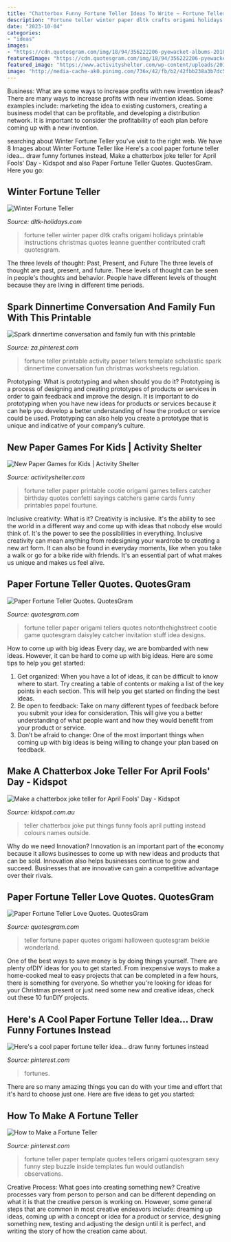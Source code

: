 ```yaml
---
title: "Chatterbox Funny Fortune Teller Ideas To Write ~ Fortune Teller Printable Activity Paper Tellers Template Scholastic Spark Dinnertime Conversation Fun Christmas Worksheets Regulation"
description: "Fortune teller winter paper dltk crafts origami holidays printable instructions christmas quotes leanne guenther contributed craft quotesgram"
date: "2023-10-04"
categories:
- "ideas"
images:
- "https://cdn.quotesgram.com/img/18/94/356222206-pyewacket-albums-2010-picture52630-misfortune-teller-flat.jpg"
featuredImage: "https://cdn.quotesgram.com/img/18/94/356222206-pyewacket-albums-2010-picture52630-misfortune-teller-flat.jpg"
featured_image: "https://www.activityshelter.com/wp-content/uploads/2017/10/paper-games-for-kids-fortune-teller.jpg"
image: "http://media-cache-ak0.pinimg.com/736x/42/fb/b2/42fbb238a3b7dc5e20180f81cf4cd57c.jpg"
---
```



Business: What are some ways to increase profits with new invention ideas?
There are many ways to increase profits with new invention ideas. Some examples include: marketing the idea to existing customers, creating a business model that can be profitable, and developing a distribution network. It is important to consider the profitability of each plan before coming up with a new invention.

	

		
searching about Winter Fortune Teller you've visit to the right web. We have 8 Images about Winter Fortune Teller like Here&#039;s a cool paper fortune teller idea... draw funny fortunes instead, Make a chatterbox joke teller for April Fools&#039; Day - Kidspot and also Paper Fortune Teller Quotes. QuotesGram. Here you go:
		
    
## Winter Fortune Teller

<img loading=lazy src="https://www.dltk-holidays.com/winter/images/mfortuneteller.jpg" onerror="this.onerror=null;this.src='https://tse2.mm.bing.net/th?id=OIP.HwnmxhOf6JPa66v2MG1oiQHaJY&amp;pid=15.1';" alt="Winter Fortune Teller">

_Source: dltk-holidays.com_

>fortune teller winter paper dltk crafts origami holidays printable instructions christmas quotes leanne guenther contributed craft quotesgram. 

	

The three levels of thought: Past, Present, and Future
The three levels of thought are past, present, and future. These levels of thought can be seen in people's thoughts and behavior. People have different levels of thought because they are living in different time periods.

    
## Spark Dinnertime Conversation And Family Fun With This Printable

<img loading=lazy src="https://i.pinimg.com/originals/e4/14/af/e414aff65b362a24d8ddd2399353782e.png" onerror="this.onerror=null;this.src='https://tse1.mm.bing.net/th?id=OIP.Yw5O2jzjhzH9EZ8SzpxqjwHaJl&amp;pid=15.1';" alt="Spark dinnertime conversation and family fun with this printable">

_Source: za.pinterest.com_

>fortune teller printable activity paper tellers template scholastic spark dinnertime conversation fun christmas worksheets regulation. 

	

Prototyping: What is prototyping and when should you do it?
Prototyping is a process of designing and creating prototypes of products or services in order to gain feedback and improve the design. It is important to do prototyping when you have new ideas for products or services because it can help you develop a better understanding of how the product or service could be used. Prototyping can also help you create a prototype that is unique and indicative of your company’s culture.

    
## New Paper Games For Kids | Activity Shelter

<img loading=lazy src="https://www.activityshelter.com/wp-content/uploads/2017/10/paper-games-for-kids-fortune-teller.jpg" onerror="this.onerror=null;this.src='https://tse3.mm.bing.net/th?id=OIP.DQfZdOseUwkw29O7VxFVyAHaKA&amp;pid=15.1';" alt="New Paper Games for Kids | Activity Shelter">

_Source: activityshelter.com_

>fortune teller paper printable cootie origami games tellers catcher birthday quotes confetti sayings catchers game cards funny printables papel fourtune. 

	

Inclusive creativity: What is it?
Creativity is inclusive. It's the ability to see the world in a different way and come up with ideas that nobody else would think of. It's the power to see the possibilities in everything. Inclusive creativity can mean anything from redesigning your wardrobe to creating a new art form. It can also be found in everyday moments, like when you take a walk or go for a bike ride with friends. It's an essential part of what makes us unique and makes us feel alive.

    
## Paper Fortune Teller Quotes. QuotesGram

<img loading=lazy src="https://cdn.quotesgram.com/img/53/66/992015525-original_wedding-fortune-teller.jpg" onerror="this.onerror=null;this.src='https://tse3.mm.bing.net/th?id=OIP.BWnrxYOHVtlKIOogGM2pfwHaHa&amp;pid=15.1';" alt="Paper Fortune Teller Quotes. QuotesGram">

_Source: quotesgram.com_

>fortune teller paper origami tellers quotes notonthehighstreet cootie game quotesgram daisyley catcher invitation stuff idea designs. 

	

How to come up with big ideas
Every day, we are bombarded with new ideas. However, it can be hard to come up with big ideas. Here are some tips to help you get started: 
1. Get organized: When you have a lot of ideas, it can be difficult to know where to start. Try creating a table of contents or making a list of the key points in each section. This will help you get started on finding the best ideas. 
2. Be open to feedback: Take on many different types of feedback before you submit your idea for consideration. This will give you a better understanding of what people want and how they would benefit from your product or service. 
3. Don’t be afraid to change: One of the most important things when coming up with big ideas is being willing to change your plan based on feedback.

    
## Make A Chatterbox Joke Teller For April Fools&#039; Day - Kidspot

<img loading=lazy src="https://cdn.newsapi.com.au/image/v1/72635713d08ad91ae8b52831ff3efd48" onerror="this.onerror=null;this.src='https://tse3.mm.bing.net/th?id=OIP.gDOa3wm368qmxEDBOc9jQQHaE3&amp;pid=15.1';" alt="Make a chatterbox joke teller for April Fools&#039; Day - Kidspot">

_Source: kidspot.com.au_

>teller chatterbox joke put things funny fools april putting instead colours names outside. 

	

Why do we need Innovation?
Innovation is an important part of the economy because it allows businesses to come up with new ideas and products that can be sold. Innovation also helps businesses continue to grow and succeed. Businesses that are innovative can gain a competitive advantage over their rivals.

    
## Paper Fortune Teller Love Quotes. QuotesGram

<img loading=lazy src="https://cdn.quotesgram.com/img/18/94/356222206-pyewacket-albums-2010-picture52630-misfortune-teller-flat.jpg" onerror="this.onerror=null;this.src='https://tse1.mm.bing.net/th?id=OIP.SA-KlQRgEeZ3ccxbm5ildwHaG3&amp;pid=15.1';" alt="Paper Fortune Teller Love Quotes. QuotesGram">

_Source: quotesgram.com_

>teller fortune paper quotes origami halloween quotesgram bekkie wonderland. 

	

One of the best ways to save money is by doing things yourself. There are plenty ofDIY ideas for you to get started. From inexpensive ways to make a home-cooked meal to easy projects that can be completed in a few hours, there is something for everyone. So whether you're looking for ideas for your Christmas present or just need some new and creative ideas, check out these 10 funDIY projects.

    
## Here&#039;s A Cool Paper Fortune Teller Idea... Draw Funny Fortunes Instead

<img loading=lazy src="https://i.pinimg.com/736x/4b/74/34/4b7434afa43efbe31e02ad5e6a3da108.jpg" onerror="this.onerror=null;this.src='https://tse2.mm.bing.net/th?id=OIP.TD2sf8f-vHauRLX1wFDAyQHaIM&amp;pid=15.1';" alt="Here&#039;s a cool paper fortune teller idea... draw funny fortunes instead">

_Source: pinterest.com_

>fortunes. 

	

There are so many amazing things you can do with your time and effort that it's hard to choose just one. Here are five ideas to get you started: 

    
## How To Make A Fortune Teller

<img loading=lazy src="http://media-cache-ak0.pinimg.com/736x/42/fb/b2/42fbb238a3b7dc5e20180f81cf4cd57c.jpg" onerror="this.onerror=null;this.src='https://tse1.mm.bing.net/th?id=OIP.8SO5z_kZQ3m1RPMcGbOvWwHaHR&amp;pid=15.1';" alt="How to Make a Fortune Teller">

_Source: pinterest.com_

>fortune teller paper template quotes tellers origami quotesgram sexy funny step buzzle inside templates fun would outlandish observations. 

	

Creative Process: What goes into creating something new?
Creative processes vary from person to person and can be different depending on what it is that the creative person is working on. However, some general steps that are common in most creative endeavors include: dreaming up ideas, coming up with a concept or idea for a product or service, designing something new, testing and adjusting the design until it is perfect, and writing the story of how the creation came about.

